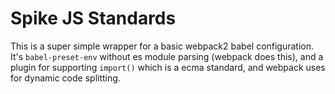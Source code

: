 # Spike JS Standards

This is a super simple wrapper for a basic webpack2 babel configuration. It's `babel-preset-env` without es module parsing (webpack does this), and a plugin for supporting `import()` which is a ecma standard, and webpack uses for dynamic code splitting.

